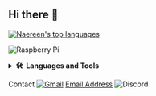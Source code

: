 ## Hi there 👋

<!--
**sudo-michel/sudo-michel** is a ✨ _special_ ✨ repository because its `README.md` (this file) appears on your GitHub profile.

Here are some ideas to get you started:

- 🔭 I’m currently working on a lot of thing
- 🌱 I’m currently learning SQL databas
- 📫 How to reach me: disord or mail

-->


[![Naereen's top languages](https://github-readme-stats.vercel.app/api/top-langs/?username=sudo-michel&theme=blue-green)](https://github.com/anuraghazra/github-readme-stats)


![Raspberry Pi](https://img.shields.io/badge/-RaspberryPi-C51A4A?style=for-the-badge&logo=Raspberry-Pi)

<details>
  <summary><b>🛠️&nbsp;&nbsp;Languages&nbsp;and&nbsp;Tools</b></summary>
  <br/>
  <p>
    <a href="https://aws.amazon.com" target="_blank"> <img src="https://raw.githubusercontent.com/devicons/devicon/master/icons/amazonwebservices/amazonwebservices-original-wordmark.svg" alt="aws" width="40" height="40"/> </a> <a href="https://azure.microsoft.com/en-in/" target="_blank"> <img src="https://upload.wikimedia.org/wikipedia/fr/b/b6/Microsoft-Azure.png" alt="azure" width="40" height="40"/> </a> <a href="https://www.gnu.org/software/bash/" target="_blank"> <img src="https://www.vectorlogo.zone/logos/gnu_bash/gnu_bash-icon.svg" alt="bash" width="40" height="40"/> </a> <a href="https://www.cprogramming.com/" target="_blank"> <img src="https://raw.githubusercontent.com/devicons/devicon/master/icons/c/c-original.svg" alt="c" width="40" height="40"/> </a> <a href="https://www.w3schools.com/css/" target="_blank"> <img src="https://raw.githubusercontent.com/devicons/devicon/master/icons/css3/css3-original-wordmark.svg" alt="css3" width="40" height="40"/> </a> <a href="https://www.docker.com/" target="_blank"> <img src="https://raw.githubusercontent.com/devicons/devicon/master/icons/docker/docker-original-wordmark.svg" alt="docker" width="40" height="40"/> </a>
  </p> <a href="https://cloud.google.com" target="_blank"> <img src="https://www.vectorlogo.zone/logos/google_cloud/google_cloud-icon.svg" alt="gcp" width="40" height="40"/> </a> <a href="https://git-scm.com/" target="_blank"> <img src="https://www.vectorlogo.zone/logos/git-scm/git-scm-icon.svg" alt="git" width="40" height="40"/> </a> <a href="https://www.w3.org/html/" target="_blank"> <img src="https://raw.githubusercontent.com/devicons/devicon/master/icons/html5/html5-original-wordmark.svg" alt="html5" width="40" height="40"/> </a> <a href="https://developer.mozilla.org/en-US/docs/Web/JavaScript" target="_blank"> <img src="https://raw.githubusercontent.com/devicons/devicon/master/icons/javascript/javascript-original.svg" alt="javascript" width="40" height="40"/> </a> <a href="https://www.linux.org/" target="_blank"> <img src="https://raw.githubusercontent.com/devicons/devicon/master/icons/linux/linux-original.svg" alt="linux" width="40" height="40"/> </a> <a href="https://www.microsoft.com/en-us/sql-server" target="_blank"> <img src="https://www.svgrepo.com/show/303229/microsoft-sql-server-logo.svg" alt="mssql" width="40" height="40"/> </a> <a href="https://www.mysql.com/" target="_blank"> <img src="https://raw.githubusercontent.com/devicons/devicon/master/icons/mysql/mysql-original-wordmark.svg" alt="mysql" width="40" height="40"/> </a>  <a href="https://www.nginx.com" target="_blank"> <img src="https://raw.githubusercontent.com/devicons/devicon/master/icons/nginx/nginx-original.svg" alt="nginx" width="40" height="40"/> </a> <a href="https://www.python.org" target="_blank"> <img src="https://raw.githubusercontent.com/devicons/devicon/master/icons/python/python-original.svg" alt="python" width="40" height="40"/> </a> <a herf="https://www.jetbrains.com/fr-fr/pycharm/" target="_blank"> <img src="https://www.anysoft.pl/images/items/4785/pycharm-icon_big.png" alt="pycharm" width="40" height="40"/> </a> <a herf="https://www.jetbrains.com/fr-fr/go/" target="_blank" ><img src="https://miro.medium.com/v2/resize:fit:329/1*iipeSHquOhLflQbrGizK-w.png" alt="goland" width="40" height="40"/> </a> <a herf="https://go.dev/" target="_blank"> <img src="https://upload.wikimedia.org/wikipedia/commons/thumb/0/05/Go_Logo_Blue.svg/1200px-Go_Logo_Blue.svg.png" alt="golang" width="67" height="38"/> </a> <a herf="https://apps.microsoft.com/detail/9n0dx20hk701?hl=fr-fr&gl=FR" target="_blank"> <img src="https://upload.wikimedia.org/wikipedia/commons/thumb/5/51/Windows_Terminal_logo.svg/2560px-Windows_Terminal_logo.svg.png" alt="cmd" width="50" height="37"/> </a> <a herf="https://www.kali.org/get-kali/#kali-platforms" target="_blank" > <img src="https://github.com/user-attachments/assets/e5a18d6c-9dc5-42b7-9e94-4691aad32ffd" alt="kali" wight="40" height="40"/> </a> <a herf="ubuntu.com" target="_blank"> <img src="https://upload.wikimedia.org/wikipedia/commons/thumb/9/9e/UbuntuCoF.svg/2048px-UbuntuCoF.svg.png" alt="ubuntu" wight="40" height="40"/> </a> <a herf="https://www.cloudflare.com/" target="_blank"> <img src="https://upload.wikimedia.org/wikipedia/commons/9/94/Cloudflare_Logo.png" alt="cloudflare" wight="40" height="40"/> </a> <a herf="https://raspberrypi.org"> <img src="https://upload.wikimedia.org/wikipedia/fr/thumb/3/3b/Raspberry_Pi_logo.svg/1200px-Raspberry_Pi_logo.svg.png" target="_blank" wight="40" height="40"></a>
</details> 


Contact
[![Gmail](https://img.shields.io/badge/Gmail-D14836?style=for-the-badge&logo=gmail&logoColor=white)](mailto:marius@sudo-michel.tech)
[Email Address]()
![Discord](https://img.shields.io/badge/Discord-%235865F2.svg?style=for-the-badge&logo=discord&logoColor=white)

